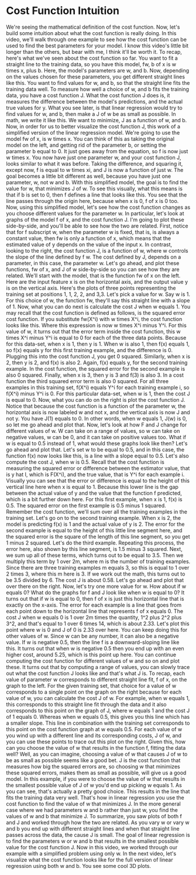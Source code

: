 # Cost Function Intuition
We're seeing the mathematical definition of the cost function. Now, let's build some intuition about what the cost function is really doing. In this video, we'll walk through one example to see how the cost function can be used to find the best parameters for your model. I know this video's little bit longer than the others, but bear with me, I think it'll be worth it. To recap, here's what we've seen about the cost function so far. You want to fit a straight line to the training data, so you have this model, fw, b of x is w times x, plus b. Here, the model's parameters are w, and b. Now, depending on the values chosen for these parameters, you get different straight lines like this. You want to find values for w, and b, so that the straight line fits the training data well. To measure how well a choice of w, and b fits the training data, you have a cost function J. What the cost function J does is, it measures the difference between the model's predictions, and the actual true values for y. What you see later, is that linear regression would try to find values for w, and b, then make a J of w be as small as possible. In math, we write it like this. We want to minimize, J as a function of w, and b. Now, in order for us to better visualize the cost function J, this work of a simplified version of the linear regression model. We're going to use the model fw of x, is w times x. You can think of this as taking the original model on the left, and getting rid of the parameter b, or setting the parameter b equal to 0. It just goes away from the equation, so f is now just w times x. You now have just one parameter w, and your cost function J, looks similar to what it was before. Taking the difference, and squaring it, except now, f is equal to w times xi, and J is now a function of just w. The goal becomes a little bit different as well, because you have just one parameter, w, not w and b. With this simplified model, the goal is to find the value for w, that minimizes J of w. To see this visually, what this means is that if b is set to 0, then f defines a line that looks like this. You see that the line passes through the origin here, because when x is 0, f of x is 0 too. Now, using this simplified model, let's see how the cost function changes as you choose different values for the parameter w. In particular, let's look at graphs of the model f of x, and the cost function J. I'm going to plot these side-by-side, and you'll be able to see how the two are related. First, notice that for f subscript w, when the parameter w is fixed, that is, is always a constant value, then fw is only a function of x, which means that the estimated value of y depends on the value of the input x. In contrast, looking to the right, the cost function J, is a function of w, where w controls the slope of the line defined by f w. The cost defined by J, depends on a parameter, in this case, the parameter w. Let's go ahead, and plot these functions, fw of x, and J of w side-by-side so you can see how they are related. We'll start with the model, that is the function fw of x on the left. Here are the input feature x is on the horizontal axis, and the output value y is on the vertical axis. Here's the plots of three points representing the training set at positions 1, 1, 2, 2, and 3,3. Let's pick a value for w. Say w is 1. For this choice of w, the function fw, they'll say this straight line with a slope of 1. Now, what you can do next is calculate the cost J when w equals 1. You may recall that the cost function is defined as follows, is the squared error cost function. If you substitute fw(X^i) with w times X^i, the cost function looks like this. Where this expression is now w times X^i minus Y^i. For this value of w, it turns out that the error term inside the cost function, this w times X^i minus Y^i is equal to 0 for each of the three data points. Because for this data-set, when x is 1, then y is 1. When w is also 1, then f(x) equals 1, so f(x) equals y for this first training example, and the difference is 0. Plugging this into the cost function J, you get 0 squared. Similarly, when x is 2, then y is 2, and f(x) is also 2. Again, f(x) equals y, for the second training example. In the cost function, the squared error for the second example is also 0 squared. Finally, when x is 3, then y is 3 and f(3) is also 3. In a cost function the third squared error term is also 0 squared. For all three examples in this training set, f(X^i) equals Y^i for each training example i, so f(X^i) minus Y^i is 0. For this particular data-set, when w is 1, then the cost J is equal to 0. Now, what you can do on the right is plot the cost function J. Notice that because the cost function is a function of the parameter w, the horizontal axis is now labeled w and not x, and the vertical axis is now J and not y. You have J(1) equals to 0. In other words, when w equals 1, J(w) is 0, so let me go ahead and plot that. Now, let's look at how F and J change for different values of w. W can take on a range of values, so w can take on negative values, w can be 0, and it can take on positive values too. What if w is equal to 0.5 instead of 1, what would these graphs look like then? Let's go ahead and plot that. Let's set w to be equal to 0.5, and in this case, the function f(x) now looks like this, is a line with a slope equal to 0.5. Let's also compute the cost J, when w is 0.5. Recall that the cost function is measuring the squared error or difference between the estimator value, that is y hat I, which is F(X^i), and the true value, that is Y^i for each example i. Visually you can see that the error or difference is equal to the height of this vertical line here when x is equal to 1. Because this lower line is the gap between the actual value of y and the value that the function f predicted, which is a bit further down here. For this first example, when x is 1, f(x) is 0.5. The squared error on the first example is 0.5 minus 1 squared. Remember the cost function, we'll sum over all the training examples in the training set. Let's go on to the second training example. When x is 2, the model is predicting f(x) is 1 and the actual value of y is 2. The error for the second example is equal to the height of this little line segment here, and the squared error is the square of the length of this line segment, so you get 1 minus 2 squared. Let's do the third example. Repeating this process, the error here, also shown by this line segment, is 1.5 minus 3 squared. Next, we sum up all of these terms, which turns out to be equal to 3.5. Then we multiply this term by 1 over 2m, where m is the number of training examples. Since there are three training examples m equals 3, so this is equal to 1 over 2 times 3, where this m here is 3. If we work out the math, this turns out to be 3.5 divided by 6. The cost J is about 0.58. Let's go ahead and plot that over there on the right. Now, let's try one more value for w. How about if w equals 0? What do the graphs for f and J look like when w is equal to 0? It turns out that if w is equal to 0, then f of x is just this horizontal line that is exactly on the x-axis. The error for each example is a line that goes from each point down to the horizontal line that represents f of x equals 0. The cost J when w equals 0 is 1 over 2m times the quantity, 1^2 plus 2^2 plus 3^2, and that's equal to 1 over 6 times 14, which is about 2.33. Let's plot this point where w is 0 and J of 0 is 2.33 over here. You can keep doing this for other values of w. Since w can be any number, it can also be a negative value. If w is negative 0.5, then the line f is a downward-sloping line like this. It turns out that when w is negative 0.5 then you end up with an even higher cost, around 5.25, which is this point up here. You can continue computing the cost function for different values of w and so on and plot these. It turns out that by computing a range of values, you can slowly trace out what the cost function J looks like and that's what J is. To recap, each value of parameter w corresponds to different straight line fit, f of x, on the graph to the left. For the given training set, that choice for a value of w corresponds to a single point on the graph on the right because for each value of w, you can calculate the cost J of w. For example, when w equals 1, this corresponds to this straight line fit through the data and it also corresponds to this point on the graph of J, where w equals 1 and the cost J of 1 equals 0. Whereas when w equals 0.5, this gives you this line which has a smaller slope. This line in combination with the training set corresponds to this point on the cost function graph at w equals 0.5. For each value of w you wind up with a different line and its corresponding costs, J of w, and you can use these points to trace out this plot on the right. Given this, how can you choose the value of w that results in the function f, fitting the data well? Well, as you can imagine, choosing a value of w that causes J of w to be as small as possible seems like a good bet. J is the cost function that measures how big the squared errors are, so choosing w that minimizes these squared errors, makes them as small as possible, will give us a good model. In this example, if you were to choose the value of w that results in the smallest possible value of J of w you'd end up picking w equals 1. As you can see, that's actually a pretty good choice. This results in the line that fits the training data very well. That's how in linear regression you use the cost function to find the value of w that minimizes J. In the more general case where we had parameters w and b rather than just w, you find the values of w and b that minimize J. To summarize, you saw plots of both f and J and worked through how the two are related. As you vary w or vary w and b you end up with different straight lines and when that straight line passes across the data, the cause J is small. The goal of linear regression is to find the parameters w or w and b that results in the smallest possible value for the cost function J. Now in this video, we worked through our example with a simplified problem using only w. In the next video, let's visualize what the cost function looks like for the full version of linear regression using both w and b. You see some cool 3D plots. 